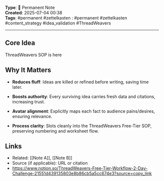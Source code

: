 

**Type**: 📌 Permanent Note  
**Created**: 2025-07-04 00:38  
**Tags**: #permanent #zettelkasten  : #permanent #zettelkasten #content_strategy #idea_validation #ThreadWeavers

---

## Core Idea  
ThreadWeavers SOP is here


## Why It Matters  
- **Reduces fluff**: Ideas are killed or refined before writing, saving time later.
    
- **Boosts authority**: Every surviving idea carries fresh data and citations, increasing trust.
    
- **Avatar alignment**: Explicitly maps each fact to audience pains/desires, ensuring relevance.
    
- **Process clarity**: Slots cleanly into the ThreadWeavers Free-Tier SOP, preserving numbering and worksheet flow.

## Links  
- Related: [[Note A]], [[Note B]]  
- Source (if applicable): URL or citation
- https://www.notion.so/ThreadWeavers-Free-Tier-Workflow-2-Day-Challenge-21551d439135803e8b86cb5a5cc674e3?source=copy_link
